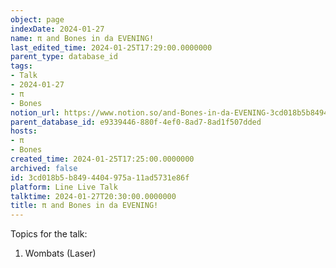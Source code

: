 ```yaml
---
object: page
indexDate: 2024-01-27
name: π and Bones in da EVENING!
last_edited_time: 2024-01-25T17:29:00.0000000
parent_type: database_id
tags:
- Talk
- 2024-01-27
- π
- Bones
notion_url: https://www.notion.so/and-Bones-in-da-EVENING-3cd018b5b8494404975a11ad5731e86f
parent_database_id: e9339446-880f-4ef0-8ad7-8ad1f507dded
hosts:
- π
- Bones
created_time: 2024-01-25T17:25:00.0000000
archived: false
id: 3cd018b5-b849-4404-975a-11ad5731e86f
platform: Line Live Talk
talktime: 2024-01-27T20:30:00.0000000
title: π and Bones in da EVENING!
---
```


Topics for the talk:
1. Wombats (Laser)


























